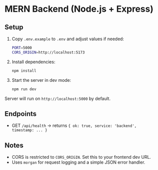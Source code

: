 # MERN Backend (Node.js + Express)

## Setup

1. Copy `.env.example` to `.env` and adjust values if needed:
   ```bash
   PORT=5000
   CORS_ORIGIN=http://localhost:5173
   ```

2. Install dependencies:
   ```bash
   npm install
   ```

3. Start the server in dev mode:
   ```bash
   npm run dev
   ```

Server will run on `http://localhost:5000` by default.

## Endpoints

- GET `/api/health` → returns `{ ok: true, service: 'backend', timestamp: ... }`

## Notes

- CORS is restricted to `CORS_ORIGIN`. Set this to your frontend dev URL.
- Uses `morgan` for request logging and a simple JSON error handler.
